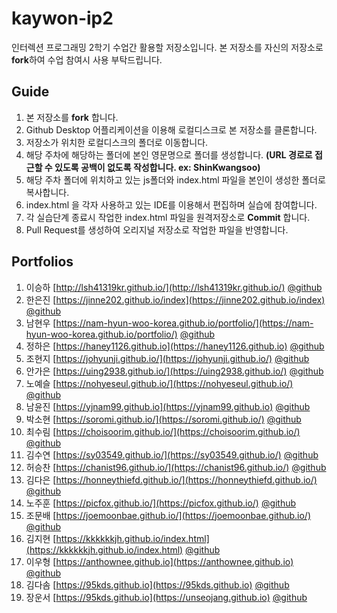 # kaywon-ip2

인터렉션 프로그래밍 2학기 수업간 활용할 저장소입니다. 본 저장소를 자신의 저장소로 **fork**하여 수업 참여시 사용 부탁드립니다.

## Guide

1. 본 저장소를 **fork** 합니다.
2. Github Desktop 어플리케이션을 이용해 로컬디스크로 본 저장소를 클론합니다.
3. 저장소가 위치한 로컬디스크의 폴더로 이동합니다.
4. 해당 주차에 해당하는 폴더에 본인 영문명으로 폴더를 생성합니다. **(URL 경로로 접근할 수 있도록 공백이 없도록 작성합니다. ex: ShinKwangsoo)**
5. 해당 주차 폴더에 위치하고 있는 js폴더와 index.html 파일을 본인이 생성한 폴더로 복사합니다.
6. index.html 을 각자 사용하고 있는 IDE를 이용해서 편집하며 실습에 참여합니다.
7. 각 실습단계 종료시 작업한 index.html 파일을 원격저장소로 **Commit** 합니다.
8. Pull Request를 생성하여 오리지널 저장소로 작업한 파일을 반영합니다.

## Portfolios

1. 이승하 [http://lsh41319kr.github.io/](http://lsh41319kr.github.io/) [@github](https://github.com/lsh41319kr/lsh41319kr.github.io)
1. 한은진 [https://jinne202.github.io/index](https://jinne202.github.io/index) [@github](https://github.com/jinne202/jinne202.github.io)
1. 남현우 [https://nam-hyun-woo-korea.github.io/portfolio/](https://nam-hyun-woo-korea.github.io/portfolio/) [@github](https://github.com/nam-hyun-woo-korea/nam-hyun-woo-korea.github.io)
1. 정하은 [https://haney1126.github.io](https://haney1126.github.io) [@github](https://github.com/haney1126/haney1126.github.io)
1. 조현지 [https://johyunji.github.io/](https://johyunji.github.io/) [@github](https://github.com/johyunji/johyunji.github.io)
1. 안가은 [https://uing2938.github.io/](https://uing2938.github.io/) [@github](https://github.com/uing2938/uing2938.github.io)
1. 노예슬 [https://nohyeseul.github.io/](https://nohyeseul.github.io/) [@github](https://github.com/nohyeseul/nohyeseul.github.io)
1. 남윤진 [https://yjnam99.github.io](https://yjnam99.github.io) [@github](https://github.com/yjnam99/yjnam99.github.io)
1. 박소현 [https://soromi.github.io/](https://soromi.github.io/) [@github](https://github.com/soromi/soromi.github.io)
1. 최수림 [https://choisoorim.github.io/](https://choisoorim.github.io/) [@github](https://github.com/choisoorim/choisoorim.github.io)
1. 김수연 [https://sy03549.github.io/](https://sy03549.github.io/) [@github](https://github.com/sy03549/sy03549.github.io)
1. 허승찬 [https://chanist96.github.io/](https://chanist96.github.io/) [@github](https://github.com/chanist96/chanist96.github.io)
1. 김다은 [https://honneythiefd.github.io/](https://honneythiefd.github.io/) [@github](https://github.com/honneythiefd/honneythiefd.github.io)
1. 노주훈 [https://picfox.github.io/](https://picfox.github.io/) [@github](https://github.com/picfox/picfox.github.io)
1. 조문배 [https://joemoonbae.github.io/](https://joemoonbae.github.io/) [@github](https://github.com/joemoonbae/joemoonbae.github.io)
1. 김지현 [https://kkkkkkjh.github.io/index.html](https://kkkkkkjh.github.io/index.html) [@github](https://github.com/kkkkkkjh/kkkkkkjh.github.io)
1. 이우형 [https://anthownee.github.io](https://anthownee.github.io) [@github](https://github.com/anthownee/anthownee.github.io)
1. 김다솜 [https://95kds.github.io](https://95kds.github.io) [@github](https://github.com/anthownee/95kds.github.io)
1. 장운서 [https://95kds.github.io](https://unseojang.github.io) [@github](https://github.com/unseojang/unseojang.github.io)
